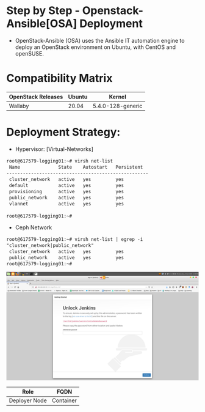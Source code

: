 Step by Step - Openstack-Ansible[OSA] Deployment
===

* OpenStack-Ansible (OSA) uses the Ansible IT automation engine to deploy an OpenStack environment on Ubuntu, with CentOS and openSUSE. 

Compatibility Matrix
===


|OpenStack Releases|Ubuntu|Kernel|
|----|----|----|
|Wallaby |20.04|5.4.0-128-generic|

Deployment Strategy:
===

* Hypervisor: [Virtual-Networks]

```
root@617579-logging01:~# virsh net-list
 Name              State    Autostart   Persistent
----------------------------------------------------
 cluster_network   active   yes         yes
 default           active   yes         yes
 provisioning      active   yes         yes
 public_network    active   yes         yes
 vlannet           active   yes         yes

root@617579-logging01:~# 
```
* Ceph Network

```
root@617579-logging01:~# virsh net-list | egrep -i "cluster_network|public_network"
 cluster_network   active   yes         yes
 public_network    active   yes         yes
root@617579-logging01:~# 
```


![Image ipa](https://github.com/NileshChandekar/lxd_containers/blob/master/images/01111.png)



|Role|FQDN|
|----|----|
|Deployer Node|Container|


